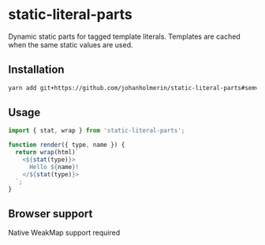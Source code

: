 # static-literal-parts

Dynamic static parts for tagged template literals. Templates are cached when the
same static values are used.

## Installation

```sh
yarn add git+https://github.com/johanholmerin/static-literal-parts#semver:^1.0.0
```

## Usage

```javascript
import { stat, wrap } from 'static-literal-parts';

function render({ type, name }) {
  return wrap(html)`
    <${stat(type)}>
      Hello ${name}!
    </${stat(type)}>
  `;
}
```

## Browser support

Native WeakMap support required
